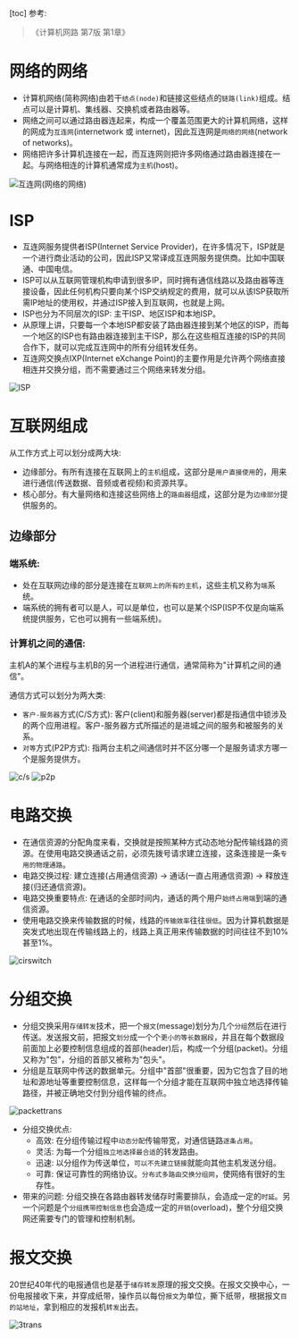 [toc]
参考:
> 《计算机网路 第7版 第1章》

# 网络的网络

* 计算机网络(简称网络)由若干`结点(node)`和链接这些结点的`链路(link)`组成。结点可以是计算机、集线器、交换机或者路由器等。
* 网络之间可以通过路由器连起来，构成一个覆盖范围更大的计算机网络，这样的网成为`互连网`(internetwork 或 internet)，因此互连网是`网络的网络`(network of networks)。
* 网络把许多计算机连接在一起，而互连网则把许多网络通过路由器连接在一起。与网络相连的计算机通常成为`主机`(host)。

![互连网(网络的网络)](../img/network/internet.png)

# ISP

* 互连网服务提供者ISP(Internet Service Provider)，在许多情况下，ISP就是一个进行商业活动的公司，因此ISP又常译成互连网服务提供商。比如中国联通、中国电信。
* ISP可以从互联网管理机构申请到很多IP，同时拥有通信线路以及路由器等连接设备，因此任何机构只要向某个ISP交纳规定的费用，就可以从该ISP获取所需IP地址的使用权，并通过ISP接入到互联网，也就是上网。
* ISP也分为不同层次的ISP: 主干ISP、地区ISP和本地ISP。
* 从原理上讲，只要每一个本地ISP都安装了路由器连接到某个地区的ISP，而每一个地区的ISP也有路由器连接到主干ISP，那么在这些相互连接的ISP的共同合作下，就可以完成互连网中的所有分组转发任务。
* 互连网交换点IXP(Internet eXchange Point)的主要作用是允许两个网络直接相连并交换分组，而不需要通过三个网络来转发分组。

![ISP](../img/network/isp.png)

# 互联网组成

从工作方式上可以划分成两大块:
* 边缘部分。有所有连接在互联网上的`主机`组成，这部分是`用户直接使用`的，用来进行通信(传送数据、音频或者视频)和资源共享。
* 核心部分。有大量网络和连接这些网络上的`路由器`组成，这部分是为`边缘部分`提供服务的。

## 边缘部分

### 端系统: 
* 处在互联网边缘的部分是连接在`互联网上的所有的主机`，这些主机又称为`端`系统。
* 端系统的拥有者可以是人，可以是单位，也可以是某个ISP(ISP不仅是向端系统提供服务，它也可以拥有一些端系统)。

### 计算机之间的通信:

主机A的某个进程与主机B的另一个进程进行通信，通常简称为"计算机之间的通信"。

通信方式可以划分为两大类: 
* `客户-服务器`方式(C/S方式): 客户(client)和服务器(server)都是指通信中锁涉及的两个应用进程。客户-服务器方式所描述的是进城之间的服务和被服务的关系。
* `对等`方式(P2P方式): 指两台主机之间通信时并不区分哪一个是服务请求方哪一个是服务提供方。

![c/s](../img/network/cs.png)
![p2p](../img/network/p2p.png)

# 电路交换

* 在通信资源的分配角度来看，交换就是按照某种方式动态地分配传输线路的资源。在使用电路交换通话之前，必须先拨号请求建立连接，这条连接是一条`专用的物理通路`。
* 电路交换过程: 建立连接(占用通信资源) -> 通话(一直占用通信资源) -> 释放连接(归还通信资源)。
* 电路交换重要特点: 在通话的全部时间内，通话的两个用户`始终占用端`到端的通信资源。
* 使用电路交换来传输数据的时候，线路的`传输效率`往往`很低`。因为计算机数据是突发式地出现在传输线路上的，线路上真正用来传输数据的时间往往不到10%甚至1%。

![cirswitch](../img/network/circuitswitch.png)

# 分组交换

* 分组交换采用`存储转发`技术，把一个`报文`(message)划分为几个`分组`然后在进行传送。发送报文前，把报文`划分`成一个个`更小的等长数据段`，并且在每个数据段前面加上必要控制信息组成的首部(header)后，构成一个分组(packet)。分组又称为"包"，分组的首部又被称为"包头"。
* 分组是互联网中传送的数据单元。分组中"首部"很重要，因为它包含了目的地址和源地址等重要控制信息，这样每一个分组才能在互联网中独立地选择传输路径，并被正确地交付到分组传输的终点。

![packettrans](../img/network/packettrans.png)

* 分组交换优点:
  - 高效: 在分组传输过程中`动态分配`传输带宽，对通信链路`逐条占用`。
  - 灵活: 为每一个分组`独立地选择最合适`的转发路由。
  - 迅速: 以分组作为传送单位，`可以不先建立链接`就能向其他主机发送分组。
  - 可靠: 保证可靠性的网络协议。`分布式多路由交换分组网`，使网络有很好的生存性。
* 带来的问题: 分组交换在各路由器转发储存时需要排队，会造成一定的`时延`。另一个问题是个`分组携带控制信息`也会造成一定的`开销`(overload)，整个分组交换网还需要专门的管理和控制机制。

# 报文交换

20世纪40年代的电报通信也是基于`储存转发`原理的报文交换。在报文交换中心，一份电报接收下来，并穿成纸带，操作员以每份`报文`为单位，撕下纸带，根据报文`目的站地址`，拿到相应的发报机`转发`出去。

![3trans](../img/network/3trans.png)

